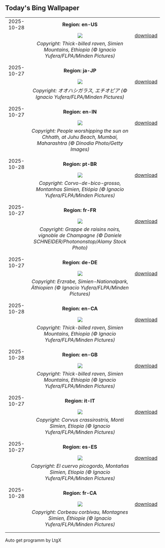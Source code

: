 ## Today's Bing Wallpaper
|      |      |      |
| :----: | :----: | :----: |
|2025-10-28|**Region: en-US**||
||![](https://www.bing.com/th?id=OHR.AfricanRaven_EN-US4057369898_UHD.jpg&pid=hp&w=1152&h=648&rs=1&c=4)| [download](https://www.bing.com/th?id=OHR.AfricanRaven_EN-US4057369898_UHD.jpg)|
||*Copyright: Thick-billed raven, Simien Mountains, Ethiopia (© Ignacio Yufera/FLPA/Minden Pictures)*
||
|||
|2025-10-27|**Region: ja-JP**||
||![](https://www.bing.com/th?id=OHR.AfricanRaven_JA-JP4581712736_UHD.jpg&pid=hp&w=1152&h=648&rs=1&c=4)| [download](https://www.bing.com/th?id=OHR.AfricanRaven_JA-JP4581712736_UHD.jpg)|
||*Copyright: オオハシガラス, エチオピア (© Ignacio Yufera/FLPA/Minden Pictures)*
||
|||
|2025-10-27|**Region: en-IN**||
||![](https://www.bing.com/th?id=OHR.ChhathPuja_EN-IN6737950149_UHD.jpg&pid=hp&w=1152&h=648&rs=1&c=4)| [download](https://www.bing.com/th?id=OHR.ChhathPuja_EN-IN6737950149_UHD.jpg)|
||*Copyright: People worshipping the sun on Chhath, at Juhu Beach, Mumbai, Maharashtra (© Dinodia Photo/Getty Images)*
||
|||
|2025-10-28|**Region: pt-BR**||
||![](https://www.bing.com/th?id=OHR.AfricanRaven_PT-BR7550569316_UHD.jpg&pid=hp&w=1152&h=648&rs=1&c=4)| [download](https://www.bing.com/th?id=OHR.AfricanRaven_PT-BR7550569316_UHD.jpg)|
||*Copyright: Corvo-de-bico-grosso, Montanhas Simien, Etiópia (© Ignacio Yufera/FLPA/Minden Pictures)*
||
|||
|2025-10-27|**Region: fr-FR**||
||![](https://www.bing.com/th?id=OHR.ChampagneDay_FR-FR1389141387_UHD.jpg&pid=hp&w=1152&h=648&rs=1&c=4)| [download](https://www.bing.com/th?id=OHR.ChampagneDay_FR-FR1389141387_UHD.jpg)|
||*Copyright: Grappe de raisins noirs, vignoble de Champagne (© Daniele SCHNEIDER/Photononstop/Alamy Stock Photo)*
||
|||
|2025-10-27|**Region: de-DE**||
||![](https://www.bing.com/th?id=OHR.AfricanRaven_DE-DE9134207646_UHD.jpg&pid=hp&w=1152&h=648&rs=1&c=4)| [download](https://www.bing.com/th?id=OHR.AfricanRaven_DE-DE9134207646_UHD.jpg)|
||*Copyright: Erzrabe, Simien-Nationalpark, Äthiopien (© Ignacio Yufera/FLPA/Minden Pictures)*
||
|||
|2025-10-28|**Region: en-CA**||
||![](https://www.bing.com/th?id=OHR.AfricanRaven_EN-CA8669356398_UHD.jpg&pid=hp&w=1152&h=648&rs=1&c=4)| [download](https://www.bing.com/th?id=OHR.AfricanRaven_EN-CA8669356398_UHD.jpg)|
||*Copyright: Thick-billed raven, Simien Mountains, Ethiopia (© Ignacio Yufera/FLPA/Minden Pictures)*
||
|||
|2025-10-28|**Region: en-GB**||
||![](https://www.bing.com/th?id=OHR.AfricanRaven_EN-GB3785387714_UHD.jpg&pid=hp&w=1152&h=648&rs=1&c=4)| [download](https://www.bing.com/th?id=OHR.AfricanRaven_EN-GB3785387714_UHD.jpg)|
||*Copyright: Thick-billed raven, Simien Mountains, Ethiopia (© Ignacio Yufera/FLPA/Minden Pictures)*
||
|||
|2025-10-27|**Region: it-IT**||
||![](https://www.bing.com/th?id=OHR.AfricanRaven_IT-IT9701842647_UHD.jpg&pid=hp&w=1152&h=648&rs=1&c=4)| [download](https://www.bing.com/th?id=OHR.AfricanRaven_IT-IT9701842647_UHD.jpg)|
||*Copyright: Corvus crassirostris, Monti Simien, Etiopia (© Ignacio Yufera/FLPA/Minden Pictures)*
||
|||
|2025-10-27|**Region: es-ES**||
||![](https://www.bing.com/th?id=OHR.AfricanRaven_ES-ES0390865860_UHD.jpg&pid=hp&w=1152&h=648&rs=1&c=4)| [download](https://www.bing.com/th?id=OHR.AfricanRaven_ES-ES0390865860_UHD.jpg)|
||*Copyright: El cuervo picogordo, Montañas Simien, Etiopía (© Ignacio Yufera/FLPA/Minden Pictures)*
||
|||
|2025-10-28|**Region: fr-CA**||
||![](https://www.bing.com/th?id=OHR.AfricanRaven_FR-CA5487866311_UHD.jpg&pid=hp&w=1152&h=648&rs=1&c=4)| [download](https://www.bing.com/th?id=OHR.AfricanRaven_FR-CA5487866311_UHD.jpg)|
||*Copyright: Corbeau corbivau, Montagnes Simien, Éthiopie (© Ignacio Yufera/FLPA/Minden Pictures)*
||
|||

Auto get programm by LtgX
